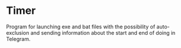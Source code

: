 # Timer
Program for launching exe and bat files with the possibility of auto-exclusion and sending information about the start and end of doing in Telegram.
